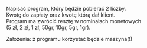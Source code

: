 Napisać program, który będzie pobierać 2 liczby.  
Kwotę do zapłaty oraz kwotę którą dał klient.  
Program ma zwrócić resztę w nominałach monetowych  
(5 zł, 2 zł, 1 zł, 50gr, 10gr, 5gr, 1gr). 

Założenia: z programu korzystać będzie maszyna(!)
